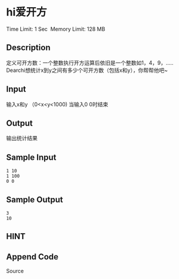 # hi爱开方
Time Limit: 1 Sec  Memory Limit: 128 MB


## Description
定义可开方数：一个整数执行开方运算后依旧是一个整数如1，4，9，.....
Dearchi想统计x到y之间有多少个可开方数（包括x和y），你帮帮他吧~


## Input
输入x和y （0<x<y<1000)
当输入0 0时结束


## Output
输出统计结果  


## Sample Input
```
1 10
1 100
0 0
```
## Sample Output
```
3
10

```

## HINT


## Append Code
Source